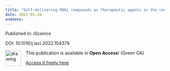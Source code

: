 ```yaml
---
title: "Self-delivering RNAi compounds as therapeutic agents in the central nervous system to enhance axonal regeneration after injury."
date: 2022-05-28
enddate:
---
```


Published in: *iScience*

DOI: 10.1016/j.isci.2022.104379

<img src="https://upload.wikimedia.org/wikipedia/commons/thumb/7/77/Open_Access_logo_PLoS_transparent.svg/800px-Open_Access_logo_PLoS_transparent.svg.png" alt="drawing" width="50" align="left"/> &nbsp;&nbsp;&nbsp;This publication is available in **Open Access**! (Green OA)

&nbsp;&nbsp;&nbsp;[Access it freely here](https://www.ncbi.nlm.nih.gov/pmc/articles/PMC9127586
)

